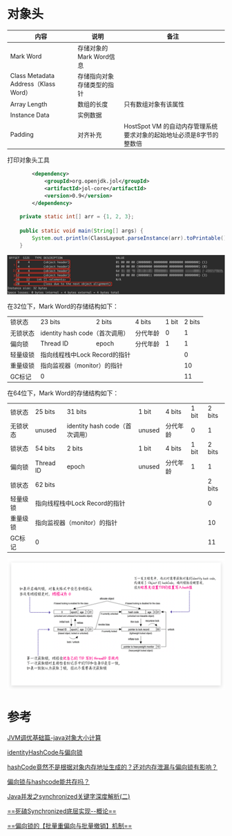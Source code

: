 # 对象头

| 内容                                 | 说明                       | 备注                                                         |
| ------------------------------------ | -------------------------- | ------------------------------------------------------------ |
| Mark Word                            | 存储对象的Mark Word信息    |                                                              |
| Class Metadata Address（Klass Word） | 存储指向对象存储类型的指针 |                                                              |
| Array Length                         | 数组的长度                 | 只有数组对象有该属性                                         |
| Instance Data                        | 实例数据                   |                                                              |
| Padding                              | 对齐补充                   | HostSpot VM 的自动内存管理系统要求对象的起始地址必须是8字节的整数倍 |

打印对象头工具

```xml
        <dependency>
            <groupId>org.openjdk.jol</groupId>
            <artifactId>jol-core</artifactId>
            <version>0.9</version>
        </dependency>
```

```java
    private static int[] arr = {1, 2, 3};

    public static void main(String[] args) {
        System.out.println(ClassLayout.parseInstance(arr).toPrintable());
    }
```

![](../../images/lock/object_header.jpg)

在32位下，Mark Word的存储结构如下：

  <table>
   <tr>
    <td>锁状态</td>
    <td>23 bits</td>
    <td>2 bits</td>
    <td>4 bits</td>
    <td>1 bit</td>
    <td>2 bits</td>
   </tr>
   <tr>
    <td>无锁状态</td>
    <td colspan="2">identity hash code（首次调用）</span></td>
    <td>分代年龄</td>
    <td>0</td>
    <td>1</td>
   </tr>
   <tr>
    <td>偏向锁</td>
    <td>Thread ID</td>
    <td>epoch</td>
    <td>分代年龄</td>
    <td>1</td>
    <td>1</td>
   </tr>
   <tr>
    <td>轻量级锁</td>
    <td colspan="4">指向线程栈中Lock Record的指针</td>
    <td>0</td>
   </tr>
   <tr>
    <td>重量级锁</td>
    <td colspan="4">指向监视器（monitor）的指针</td>
    <td>10</td>
   </tr>
   <tr>
    <td>GC标记</td>
    <td colspan="4">0</td>
    <td>11</td>
   </tr>
  </table>

在64位下，Mark Word的存储结构如下：

  <table>
   <tr>
    <td>锁状态</td>
    <td >25 bits</td>
    <td >31 bits</td>
    <td >1 bit</td>
    <td >4 bits</td>
    <td >1 bit</td>
    <td >2 bits</td>
   </tr>
   <tr>
    <td>无锁状态</td>
    <td>unused</td>
    <td>identity hash code（首次调用）</span></td>
    <td>unused</td>
    <td>分代年龄</td>
    <td>0</td>
    <td>1</td>
   </tr>
   <tr>
    <td>锁状态</td>
    <td>54 bits</td>
    <td>2 bits</td>
    <td>1 bit</td>
    <td>4 bits</td>
    <td>1 bit</td>
    <td>2 bits</td>
   </tr>
   <tr>
    <td>偏向锁</td>
    <td>Thread ID</td>
    <td>epoch</td>
    <td>unused</td>
    <td>分代年龄</td>
    <td>1</td>
    <td>1</td>
   </tr>
   <tr>
    <td>锁状态</td>
    <td colspan="5">62 bits</td>
    <td>2 bits</td>
   </tr>
   <tr>
    <td>轻量级锁</td>
    <td colspan="5">指向线程栈中Lock Record的指针</td>
    <td>0</td>
   </tr>
   <tr>
    <td>重量级锁</td>
    <td colspan="5">指向监视器（monitor）的指针</td>
    <td>10</td>
   </tr>
   <tr>
    <td>GC标记</td>
    <td colspan="5">0</td>
    <td>11</td>
   </tr>
  </table>

![](../../images/lock/synchronized_lock_inflate.png)



# 参考

[JVM调优基础篇-java对象大小计算](https://blog.csdn.net/azhida/article/details/106175005)

[identityHashCode与偏向锁](https://juejin.cn/post/6844903760221700103)

[hashCode竟然不是根据对象内存地址生成的？还对内存泄漏与偏向锁有影响？](https://blog.csdn.net/yusimiao/article/details/107806424)

[偏向锁与hashcode能共存吗？](https://blog.csdn.net/saintyyu/article/details/108295657)

[Java并发之synchronized关键字深度解析(二)](https://www.cnblogs.com/zzq6032010/p/11967177.html)

[==死磕Synchronized底层实现--概论==](https://github.com/farmerjohngit/myblog/issues/12)

[==偏向锁的【批量重偏向与批量撤销】机制==](https://segmentfault.com/a/1190000023665056)